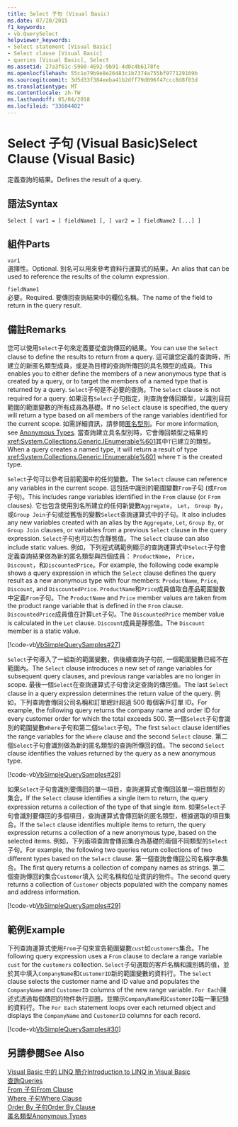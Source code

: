 ```yaml
---
title: Select 子句 (Visual Basic)
ms.date: 07/20/2015
f1_keywords:
- vb.QuerySelect
helpviewer_keywords:
- Select statement [Visual Basic]
- Select clause [Visual Basic]
- queries [Visual Basic], Select
ms.assetid: 27a3f61c-5960-4692-9b91-4d0c4b6178fe
ms.openlocfilehash: 55c1e79b9e8e26483c1b7374a755bf977129169b
ms.sourcegitcommit: 3d5d33f384eeba41b2dff79d096f47ccc8d8f03d
ms.translationtype: MT
ms.contentlocale: zh-TW
ms.lasthandoff: 05/04/2018
ms.locfileid: "33604402"
---
```

# <a name="select-clause-visual-basic"></a><span data-ttu-id="6e873-102">Select 子句 (Visual Basic)</span><span class="sxs-lookup"><span data-stu-id="6e873-102">Select Clause (Visual Basic)</span></span>
<span data-ttu-id="6e873-103">定義查詢的結果。</span><span class="sxs-lookup"><span data-stu-id="6e873-103">Defines the result of a query.</span></span>  
  
## <a name="syntax"></a><span data-ttu-id="6e873-104">語法</span><span class="sxs-lookup"><span data-stu-id="6e873-104">Syntax</span></span>  
  
```  
Select [ var1 = ] fieldName1 [, [ var2 = ] fieldName2 [...] ]  
```  
  
## <a name="parts"></a><span data-ttu-id="6e873-105">組件</span><span class="sxs-lookup"><span data-stu-id="6e873-105">Parts</span></span>  
 `var1`  
 <span data-ttu-id="6e873-106">選擇性。</span><span class="sxs-lookup"><span data-stu-id="6e873-106">Optional.</span></span> <span data-ttu-id="6e873-107">別名可以用來參考資料行運算式的結果。</span><span class="sxs-lookup"><span data-stu-id="6e873-107">An alias that can be used to reference the results of the column expression.</span></span>  
  
 `fieldName1`  
 <span data-ttu-id="6e873-108">必要。</span><span class="sxs-lookup"><span data-stu-id="6e873-108">Required.</span></span> <span data-ttu-id="6e873-109">要傳回查詢結果中的欄位名稱。</span><span class="sxs-lookup"><span data-stu-id="6e873-109">The name of the field to return in the query result.</span></span>  
  
## <a name="remarks"></a><span data-ttu-id="6e873-110">備註</span><span class="sxs-lookup"><span data-stu-id="6e873-110">Remarks</span></span>  
 <span data-ttu-id="6e873-111">您可以使用`Select`子句來定義要從查詢傳回的結果。</span><span class="sxs-lookup"><span data-stu-id="6e873-111">You can use the `Select` clause to define the results to return from a query.</span></span> <span data-ttu-id="6e873-112">這可讓您定義的查詢時，所建立的新匿名類型成員，或是為目標的查詢所傳回的具名類型的成員。</span><span class="sxs-lookup"><span data-stu-id="6e873-112">This enables you to either define the members of a new anonymous type that is created by a query, or to target the members of a named type that is returned by a query.</span></span> <span data-ttu-id="6e873-113">`Select`子句是不必要的查詢。</span><span class="sxs-lookup"><span data-stu-id="6e873-113">The `Select` clause is not required for a query.</span></span> <span data-ttu-id="6e873-114">如果沒有`Select`子句指定，則查詢會傳回類型，以識別目前範圍的範圍變數的所有成員為基礎。</span><span class="sxs-lookup"><span data-stu-id="6e873-114">If no `Select` clause is specified, the query will return a type based on all members of the range variables identified for the current scope.</span></span> <span data-ttu-id="6e873-115">如需詳細資訊，請參閱[匿名型別](../../../visual-basic/programming-guide/language-features/objects-and-classes/anonymous-types.md)。</span><span class="sxs-lookup"><span data-stu-id="6e873-115">For more information, see [Anonymous Types](../../../visual-basic/programming-guide/language-features/objects-and-classes/anonymous-types.md).</span></span> <span data-ttu-id="6e873-116">當查詢建立具名型別時，它會傳回類型之結果的<xref:System.Collections.Generic.IEnumerable%601>其中`T`已建立的類型。</span><span class="sxs-lookup"><span data-stu-id="6e873-116">When a query creates a named type, it will return a result of type <xref:System.Collections.Generic.IEnumerable%601> where `T` is the created type.</span></span>  
  
 <span data-ttu-id="6e873-117">`Select`子句可以參考目前範圍中的任何變數。</span><span class="sxs-lookup"><span data-stu-id="6e873-117">The `Select` clause can reference any variables in the current scope.</span></span> <span data-ttu-id="6e873-118">這包括中識別的範圍變數`From`子句 (或`From`子句)。</span><span class="sxs-lookup"><span data-stu-id="6e873-118">This includes range variables identified in the `From` clause (or `From` clauses).</span></span> <span data-ttu-id="6e873-119">它也包含使用別名所建立的任何新變數`Aggregate`， `Let`， `Group By`，或`Group Join`子句或從舊版的變數`Select`查詢運算式中的子句。</span><span class="sxs-lookup"><span data-stu-id="6e873-119">It also includes any new variables created with an alias by the `Aggregate`, `Let`, `Group By`, or `Group Join` clauses, or variables from a previous `Select` clause in the query expression.</span></span> <span data-ttu-id="6e873-120">`Select`子句也可以包含靜態值。</span><span class="sxs-lookup"><span data-stu-id="6e873-120">The `Select` clause can also include static values.</span></span> <span data-ttu-id="6e873-121">例如，下列程式碼範例顯示的查詢運算式中`Select`子句會定義查詢結果做為新的匿名類型與四個成員： `ProductName`， `Price`， `Discount`，和`DiscountedPrice`。</span><span class="sxs-lookup"><span data-stu-id="6e873-121">For example, the following code example shows a query expression in which the `Select` clause defines the query result as a new anonymous type with four members: `ProductName`, `Price`, `Discount`, and `DiscountedPrice`.</span></span> <span data-ttu-id="6e873-122">`ProductName`和`Price`成員值取自產品範圍變數中定義`From`子句。</span><span class="sxs-lookup"><span data-stu-id="6e873-122">The `ProductName` and `Price` member values are taken from the product range variable that is defined in the `From` clause.</span></span> <span data-ttu-id="6e873-123">`DiscountedPrice`成員值在計算`Let`子句。</span><span class="sxs-lookup"><span data-stu-id="6e873-123">The `DiscountedPrice` member value is calculated in the `Let` clause.</span></span> <span data-ttu-id="6e873-124">`Discount`成員是靜態值。</span><span class="sxs-lookup"><span data-stu-id="6e873-124">The `Discount` member is a static value.</span></span>  
  
 [!code-vb[VbSimpleQuerySamples#27](../../../visual-basic/language-reference/queries/codesnippet/VisualBasic/select-clause_1.vb)]  
  
 <span data-ttu-id="6e873-125">`Select`子句導入了一組新的範圍變數，供後續查詢子句前, 一個範圍變數已經不在範圍內。</span><span class="sxs-lookup"><span data-stu-id="6e873-125">The `Select` clause introduces a new set of range variables for subsequent query clauses, and previous range variables are no longer in scope.</span></span> <span data-ttu-id="6e873-126">最後一個`Select`在查詢運算式子句會決定查詢的傳回值。</span><span class="sxs-lookup"><span data-stu-id="6e873-126">The last `Select` clause in a query expression determines the return value of the query.</span></span> <span data-ttu-id="6e873-127">例如，下列查詢會傳回公司名稱和訂單總計超過 500 每個客戶訂單 ID。</span><span class="sxs-lookup"><span data-stu-id="6e873-127">For example, the following query returns the company name and order ID for every customer order for which the total exceeds 500.</span></span> <span data-ttu-id="6e873-128">第一個`Select`子句會識別的範圍變數`Where`子句和第二個`Select`子句。</span><span class="sxs-lookup"><span data-stu-id="6e873-128">The first `Select` clause identifies the range variables for the `Where` clause and the second `Select` clause.</span></span> <span data-ttu-id="6e873-129">第二個`Select`子句會識別做為新的匿名類型的查詢所傳回的值。</span><span class="sxs-lookup"><span data-stu-id="6e873-129">The second `Select` clause identifies the values returned by the query as a new anonymous type.</span></span>  
  
 [!code-vb[VbSimpleQuerySamples#28](../../../visual-basic/language-reference/queries/codesnippet/VisualBasic/select-clause_2.vb)]  
  
 <span data-ttu-id="6e873-130">如果`Select`子句會識別要傳回的單一項目，查詢運算式會傳回該單一項目類型的集合。</span><span class="sxs-lookup"><span data-stu-id="6e873-130">If the `Select` clause identifies a single item to return, the query expression returns a collection of the type of that single item.</span></span> <span data-ttu-id="6e873-131">如果`Select`子句會識別要傳回的多個項目，查詢運算式會傳回新的匿名類型，根據選取的項目集合。</span><span class="sxs-lookup"><span data-stu-id="6e873-131">If the `Select` clause identifies multiple items to return, the query expression returns a collection of a new anonymous type, based on the selected items.</span></span> <span data-ttu-id="6e873-132">例如，下列兩項查詢會傳回集合為基礎的兩個不同類型的`Select`子句。</span><span class="sxs-lookup"><span data-stu-id="6e873-132">For example, the following two queries return collections of two different types based on the `Select` clause.</span></span> <span data-ttu-id="6e873-133">第一個查詢會傳回公司名稱字串集合。</span><span class="sxs-lookup"><span data-stu-id="6e873-133">The first query returns a collection of company names as strings.</span></span> <span data-ttu-id="6e873-134">第二個查詢傳回的集合`Customer`填入 公司名稱和位址資訊的物件。</span><span class="sxs-lookup"><span data-stu-id="6e873-134">The second query returns a collection of `Customer` objects populated with the company names and address information.</span></span>  
  
 [!code-vb[VbSimpleQuerySamples#29](../../../visual-basic/language-reference/queries/codesnippet/VisualBasic/select-clause_3.vb)]  
  
## <a name="example"></a><span data-ttu-id="6e873-135">範例</span><span class="sxs-lookup"><span data-stu-id="6e873-135">Example</span></span>  
 <span data-ttu-id="6e873-136">下列查詢運算式使用`From`子句來宣告範圍變數`cust`如`customers`集合。</span><span class="sxs-lookup"><span data-stu-id="6e873-136">The following query expression uses a `From` clause to declare a range variable `cust` for the `customers` collection.</span></span> <span data-ttu-id="6e873-137">`Select`子句選取的客戶名稱和識別碼的值，並於其中填入`CompanyName`和`CustomerID`新的範圍變數的資料行。</span><span class="sxs-lookup"><span data-stu-id="6e873-137">The `Select` clause selects the customer name and ID value and populates the `CompanyName` and `CustomerID` columns of the new range variable.</span></span> <span data-ttu-id="6e873-138">`For Each`陳述式透過每個傳回的物件執行迴圈，並顯示`CompanyName`和`CustomerID`每一筆記錄的資料行。</span><span class="sxs-lookup"><span data-stu-id="6e873-138">The `For Each` statement loops over each returned object and displays the `CompanyName` and `CustomerID` columns for each record.</span></span>  
  
 [!code-vb[VbSimpleQuerySamples#30](../../../visual-basic/language-reference/queries/codesnippet/VisualBasic/select-clause_4.vb)]  
  
## <a name="see-also"></a><span data-ttu-id="6e873-139">另請參閱</span><span class="sxs-lookup"><span data-stu-id="6e873-139">See Also</span></span>  
 [<span data-ttu-id="6e873-140">Visual Basic 中的 LINQ 簡介</span><span class="sxs-lookup"><span data-stu-id="6e873-140">Introduction to LINQ in Visual Basic</span></span>](../../../visual-basic/programming-guide/language-features/linq/introduction-to-linq.md)  
 [<span data-ttu-id="6e873-141">查詢</span><span class="sxs-lookup"><span data-stu-id="6e873-141">Queries</span></span>](../../../visual-basic/language-reference/queries/queries.md)  
 [<span data-ttu-id="6e873-142">From 子句</span><span class="sxs-lookup"><span data-stu-id="6e873-142">From Clause</span></span>](../../../visual-basic/language-reference/queries/from-clause.md)  
 [<span data-ttu-id="6e873-143">Where 子句</span><span class="sxs-lookup"><span data-stu-id="6e873-143">Where Clause</span></span>](../../../visual-basic/language-reference/queries/where-clause.md)  
 [<span data-ttu-id="6e873-144">Order By 子句</span><span class="sxs-lookup"><span data-stu-id="6e873-144">Order By Clause</span></span>](../../../visual-basic/language-reference/queries/order-by-clause.md)  
 [<span data-ttu-id="6e873-145">匿名類型</span><span class="sxs-lookup"><span data-stu-id="6e873-145">Anonymous Types</span></span>](../../../visual-basic/programming-guide/language-features/objects-and-classes/anonymous-types.md)
